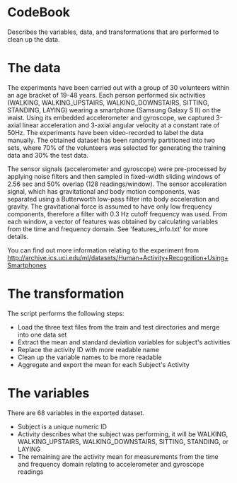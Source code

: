 # CodeBook
Describes the variables, data, and transformations that are performed to clean up the data.

# The data
The experiments have been carried out with a group of 30 volunteers within an age bracket of 19-48 years. Each person performed six activities (WALKING, WALKING_UPSTAIRS, WALKING_DOWNSTAIRS, SITTING, STANDING, LAYING) wearing a smartphone (Samsung Galaxy S II) on the waist. Using its embedded accelerometer and gyroscope, we captured 3-axial linear acceleration and 3-axial angular velocity at a constant rate of 50Hz. The experiments have been video-recorded to label the data manually. The obtained dataset has been randomly partitioned into two sets, where 70% of the volunteers was selected for generating the training data and 30% the test data. 

The sensor signals (accelerometer and gyroscope) were pre-processed by applying noise filters and then sampled in fixed-width sliding windows of 2.56 sec and 50% overlap (128 readings/window). The sensor acceleration signal, which has gravitational and body motion components, was separated using a Butterworth low-pass filter into body acceleration and gravity. The gravitational force is assumed to have only low frequency components, therefore a filter with 0.3 Hz cutoff frequency was used. From each window, a vector of features was obtained by calculating variables from the time and frequency domain. See 'features_info.txt' for more details. 

You can find out more information relating to the experiment from
http://archive.ics.uci.edu/ml/datasets/Human+Activity+Recognition+Using+Smartphones

# The transformation
The script performs the following steps:
* Load the three text files from the train and test directories and merge into one data set
* Extract the mean and standard deviation variables for subject's activities
* Replace the activity ID with more readable name
* Clean up the variable names to be more readable
* Aggregate and export the mean for each Subject's Activity

# The variables
There are 68 variables in the exported dataset.
* Subject is a unique numeric ID
* Activity describes what the subject was performing, it will be WALKING, WALKING_UPSTAIRS, WALKING_DOWNSTAIRS, SITTING, STANDING, or LAYING
* The remaining are the activity mean for measurements from the time and frequency domain relating to accelerometer and gyroscope readings
